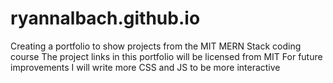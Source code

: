 # ryannalbach.github.io 
Creating a portfolio to show projects from the MIT MERN Stack coding course
The project links in this portfolio will be licensed from MIT
For future improvements I will write more CSS and JS to be more interactive
